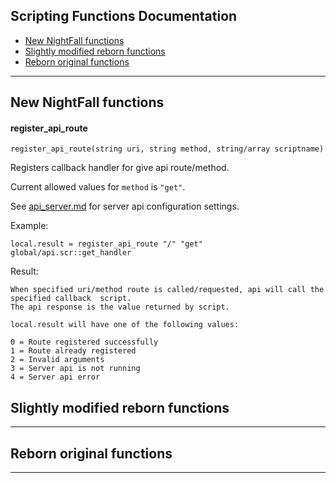 
## Scripting Functions Documentation

 - [New NightFall functions](#New-NightFall-functions)
 - [Slightly modified reborn functions](#Slightly-modified-reborn-unctions)
 - [Reborn original functions](#Reborn-original-functions)
---
## New NightFall functions

#### register_api_route
	register_api_route(string uri, string method, string/array scriptname)
Registers callback handler for give api route/method.

Current allowed values for `method` is `"get"`.

See [api_server.md](docs/api_server.md#configuration) for server api configuration settings.

Example:
```
local.result = register_api_route "/" "get" global/api.scr::get_handler
```
Result:
```
When specified uri/method route is called/requested, api will call the specified callback  script.
The api response is the value returned by script.

local.result will have one of the following values:

0 = Route registered successfully
1 = Route already registered
2 = Invalid arguments
3 = Server api is not running
4 = Server api error

```
## Slightly modified reborn functions
---

## Reborn original functions
---

